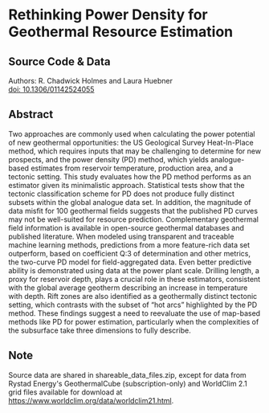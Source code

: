 # Rethinking Power Density for Geothermal Resource Estimation<br>
## Source Code & Data<br>
Authors: R. Chadwick Holmes and Laura Huebner<br>
[doi: 10.1306/01142524055](https://doi.org/10.1306/01142524055)<br>

## Abstract
Two approaches are commonly used when calculating the power potential of new geothermal opportunities: the US Geological 
Survey Heat-In-Place method, which requires inputs that may be challenging to determine for new prospects, and the power 
density (PD) method, which yields analogue-based estimates from reservoir temperature, production area, and a tectonic setting.
This study evaluates how the PD method performs as an estimator given its minimalistic approach. Statistical tests show that the
tectonic classification scheme for PD does not produce fully distinct subsets within the global analogue data set. In addition, the
magnitude of data misfit for 100 geothermal fields suggests that the published PD curves may not be well-suited for resource 
prediction. Complementary geothermal field information is available in open-source geothermal databases and published literature. 
When modeled using transparent and traceable machine learning methods, predictions from a more feature-rich data set outperform, 
based on coefficient Q:3 of determination and other metrics, the two-curve PD model for field-aggregated data. Even better
predictive ability is demonstrated using data at the power plant scale. Drilling length, a proxy for reservoir depth, plays a crucial
role in these estimators, consistent with the global average geotherm describing an increase in temperature with depth. Rift
zones are also identified as a geothermally distinct tectonic setting, which contrasts with the subset of “hot arcs” highlighted by
the PD method. These findings suggest a need to reevaluate the use of map-based methods like PD for power estimation, particularly 
when the complexities of the subsurface take three dimensions to fully describe.

## Note 
Source data are shared in shareable_data_files.zip, except for data from Rystad Energy's GeothermalCube (subscription-only) and 
WorldClim 2.1 grid files available for download at https://www.worldclim.org/data/worldclim21.html.
